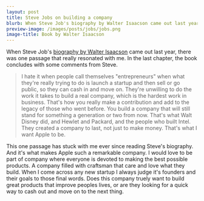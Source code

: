 ```yaml
---
layout: post
title: Steve Jobs on building a company 
blurb: When Steve Job's biography by Walter Isaacson came out last year, there was one passage that really resonated with me.
preview-image: /images/posts/jobs/jobs.png
image-title: Book by Walter Isaacson 
---
```




When Steve Job's [biography by Walter Isaacson](http://authors.simonandschuster.com/Walter-Isaacson/697650) came out last year, there was one passage that really resonated with me. In the last chapter, the book concludes with some comments from Steve. 

> I hate it when people call themselves "entrepreneurs" when what they're really trying to do is launch a startup and then sell or go public, so they can cash in and move on. They're unwilling to do the work it takes to build a real company, which is the hardest work in business.
> That's how you really make a contribution and add to the legacy of those who went before. You build a company that will still stand for something a generation or two from now. That's what Walt Disney did, and Hewlet and Packard, and the people who built Intel. They created a company to last, not just to make money. That's what I want Apple to be.

This one passage has stuck with me ever since reading Steve's biography. And it's what makes Apple such a remarkable company. I would love to be part of company where everyone is devoted to making the best possible products. A company filled with craftsman that care and love what they build. When I come across any new startup I always judge it's founders and their goals to those final words.  Does this company truely want to build great products that improve peoples lives, or are they looking for a quick way to cash out and move on to the next thing.
